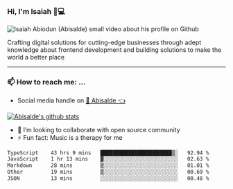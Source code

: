 ### Hi, I'm Isaiah 🌻💻

<img src="https://res.cloudinary.com/abisalde/image/upload/c_scale,h_311,w_816/v1616039512/Abisalde_github.gif" alt="Isaiah Abiodun (Abisalde) small video about his profile on Github">

Crafting digital solutions for cutting-edge businesses through adept knowledge about frontend development and building solutions to make the world a better place
<hr>

### 📫 How to reach me: ...
- Social media handle on <a href="https://twitter.com/abisalde">🔔  Abisalde   👈</a>


[![Abisalde's github stats](https://github-readme-stats.vercel.app/api?username=abisalde)](https://github.com/abisalde/github-readme-stats)

- 👯 I’m looking to collaborate with open source community
- ⚡ Fun fact: Music is a therapy for me


<!--
**abisalde/Abisalde** is a ✨ _special_ ✨ repository because its `README.md` (this file) appears on your GitHub profile.

Here are some ideas to get you started:


- 👯 I’m looking to collaborate with open source community
- 🤔 I’m looking for help with ...
- 💬 Ask me about ...
- 📫 How to reach me: ...
- 😄 Pronouns: ...
- ⚡ Fun fact: ...
-->

<!--START_SECTION:waka-->

```txt
TypeScript    43 hrs 9 mins   ███████████████████████▒░   92.94 %
JavaScript    1 hr 13 mins    ▓░░░░░░░░░░░░░░░░░░░░░░░░   02.63 %
Markdown      28 mins         ▒░░░░░░░░░░░░░░░░░░░░░░░░   01.01 %
Other         19 mins         ▒░░░░░░░░░░░░░░░░░░░░░░░░   00.69 %
JSON          13 mins         ░░░░░░░░░░░░░░░░░░░░░░░░░   00.48 %
```

<!--END_SECTION:waka-->

